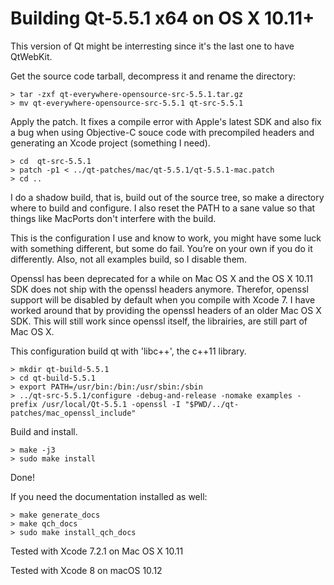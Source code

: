 
Building Qt-5.5.1 x64 on OS X 10.11+
====================================

This version of Qt might be interresting since it's the last one
to have QtWebKit.

Get the source code tarball, decompress it and rename the directory:

    > tar -zxf qt-everywhere-opensource-src-5.5.1.tar.gz
    > mv qt-everywhere-opensource-src-5.5.1 qt-src-5.5.1

Apply the patch. It fixes a compile error with Apple's latest SDK and
also fix a bug when using Objective-C souce code with precompiled
headers and generating an Xcode project (something I need).

    > cd  qt-src-5.5.1
	> patch -p1 < ../qt-patches/mac/qt-5.5.1/qt-5.5.1-mac.patch
	> cd ..

I do a shadow build, that is, build out of the source tree, so make a
directory where to build and configure. I also reset the PATH
to a sane value so that things like MacPorts don't interfere with the
build.

This is the configuration I use and know to work, you might
have some luck with something different, but some do fail. You’re on
your own if you do it differently. Also, not all examples build,
so I disable them.

Openssl has been deprecated for a while on Mac OS X and the
OS X 10.11 SDK does not ship with the openssl headers anymore. Therefor,
openssl support will be disabled by default when you compile with
Xcode 7. I have worked around that by providing the openssl headers of
an older Mac OS X SDK. This will still work since openssl itself, the
librairies, are still part of Mac OS X.

This configuration build qt with 'libc++', the c++11 library.

    > mkdir qt-build-5.5.1
    > cd qt-build-5.5.1
    > export PATH=/usr/bin:/bin:/usr/sbin:/sbin
    > ../qt-src-5.5.1/configure -debug-and-release -nomake examples -prefix /usr/local/Qt-5.5.1 -openssl -I "$PWD/../qt-patches/mac_openssl_include"

Build and install.

    > make -j3
    > sudo make install

Done!

If you need the documentation installed as well:

    > make generate_docs
    > make qch_docs
    > sudo make install_qch_docs

Tested with Xcode 7.2.1 on Mac OS X 10.11

Tested with Xcode 8 on macOS 10.12

